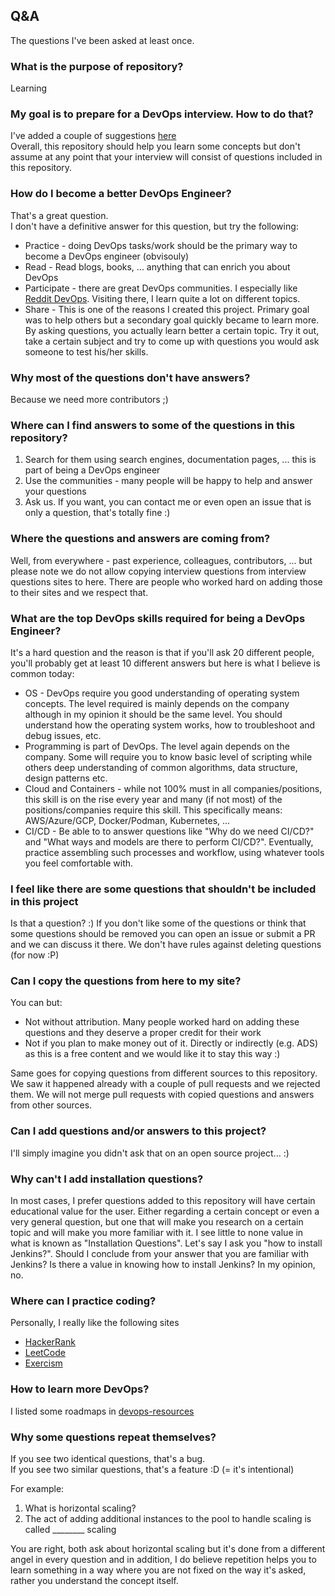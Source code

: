 ## Q&A

The questions I've been asked at least once.

### What is the purpose of repository?

Learning

### My goal is to prepare for a DevOps interview. How to do that?

I've added a couple of suggestions [here](prepare_for_interview.md)<br>
Overall, this repository should help you learn some concepts but don't assume at any point that your interview will consist of questions included in this repository.

### How do I become a better DevOps Engineer?

That's a great question.<br>
I don't have a definitive answer for this question, but try the following:

  * Practice - doing DevOps tasks/work should be the primary way to become a DevOps engineer (obvisouly)
  * Read - Read blogs, books, ... anything that can enrich you about DevOps
  * Participate - there are great DevOps communities. I especially like [Reddit DevOps](https://www.reddit.com/r/devops). Visiting there, I learn quite a lot on different topics.
  * Share - This is one of the reasons I created this project. Primary goal was to help others but a secondary goal quickly became to learn more. By asking questions, you actually learn better a certain topic. Try it out, take a certain subject and try to come up with questions you would ask someone to test his/her skills.

### Why most of the questions don't have answers?

Because we need more contributors ;)

### Where can I find answers to some of the questions in this repository?

1. Search for them using search engines, documentation pages, ... this is part of being a DevOps engineer
2. Use the communities - many people will be happy to help and answer your questions
3. Ask us. If you want, you can contact me or even open an issue that is only a question, that's totally fine :)

### Where the questions and answers are coming from?

Well, from everywhere - past experience, colleagues, contributors, ... but please note we do not allow copying interview questions from interview questions sites to here. There are people who worked hard on adding those to their sites and we respect that.

### What are the top DevOps skills required for being a DevOps Engineer?

It's a hard question and the reason is that if you'll ask 20 different people, you'll probably get at least 10 different answers but here is what I believe is common today:

* OS - DevOps require you good understanding of operating system concepts. The level required is mainly depends on the company although in my opinion it should be the same level. You should understand how the operating system works, how to troubleshoot and debug issues, etc.
* Programming is part of DevOps. The level again depends on the company. Some will require you to know basic level of scripting while others deep understanding of common algorithms, data structure, design patterns etc.
* Cloud and Containers - while not 100% must in all companies/positions, this skill is on the rise every year and many (if not most) of the positions/companies require this skill. This specifically means: AWS/Azure/GCP, Docker/Podman, Kubernetes, ...
* CI/CD - Be able to to answer questions like "Why do we need CI/CD?" and "What ways and models are there to perform CI/CD?". Eventually, practice assembling such processes and workflow, using whatever tools you feel comfortable with.

### I feel like there are some questions that shouldn't be included in this project

Is that a question? :)
If you don't like some of the questions or think that some questions should be removed you can open an issue or submit a PR and we can discuss it there. We don't have rules against deleting questions (for now :P)

### Can I copy the questions from here to my site?

You can but:

* Not without attribution. Many people worked hard on adding these questions and they deserve a proper credit for their work
* Not if you plan to make money out of it. Directly or indirectly (e.g. ADS) as this is a free content and we would like it to stay this way :)

Same goes for copying questions from different sources to this repository. We saw it happened already with a couple of pull requests and we rejected them. We will not merge pull requests with copied questions and answers from other sources.

### Can I add questions and/or answers to this project?

I'll simply imagine you didn't ask that on an open source project... :)

### Why can't I add installation questions?

In most cases, I prefer questions added to this repository will have certain educational value for the user. Either regarding a certain concept or even a very general question, but one that will make you research on a certain topic and will make you more familiar with it.
I see little to none value in what is known as "Installation Questions". Let's say I ask you "how to install Jenkins?". Should I conclude from your answer that you are familiar with Jenkins? Is there a value in knowing how to install Jenkins? In my opinion, no.

### Where can I practice coding?

Personally, I really like the following sites

* [HackerRank](https://www.hackerrank.com)
* [LeetCode](https://leetcode.com)
* [Exercism](https://exercism.io)

### How to learn more DevOps?

I listed some roadmaps in [devops-resources](https://github.com/bregman-arie/devops-resources)

### Why some questions repeat themselves?

If you see two identical questions, that's a bug.<br>
If you see two similar questions, that's a feature :D (= it's intentional)

For example:

1. What is horizontal scaling?
2. The act of adding additional instances to the pool to handle scaling is called ________ scaling

You are right, both ask about horizontal scaling but it's done from a different angel in every question and in addition, I do believe repetition helps you to learn something in a way where you are not fixed on the way it's asked, rather you understand the concept itself.
